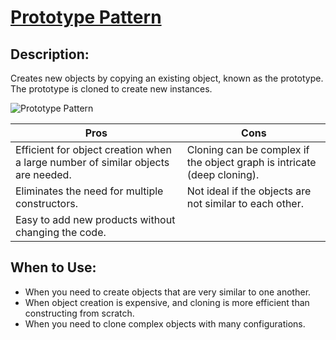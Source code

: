 # [**Prototype Pattern**](https://refactoring.guru/design-patterns/prototype)

## **Description:**
Creates new objects by copying an existing object, known as the prototype. The prototype is cloned to create new instances.

![Prototype Pattern](https://refactoring.guru/images/patterns/content/prototype/prototype.png?id=e912b1ada20bbf7b2ffc09e93b9fab20)

| **Pros**                           | **Cons**                                  |
|-------------------------------------|-------------------------------------------|
| Efficient for object creation when a large number of similar objects are needed. | Cloning can be complex if the object graph is intricate (deep cloning). |
| Eliminates the need for multiple constructors. | Not ideal if the objects are not similar to each other. |
| Easy to add new products without changing the code. |                                           |

## **When to Use:**
- When you need to create objects that are very similar to one another.
- When object creation is expensive, and cloning is more efficient than constructing from scratch.
- When you need to clone complex objects with many configurations.
